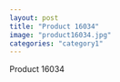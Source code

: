 ```yaml
---
layout: post
title: "Product 16034"
image: "product16034.jpg"
categories: "category1"
---
```

Product 16034
